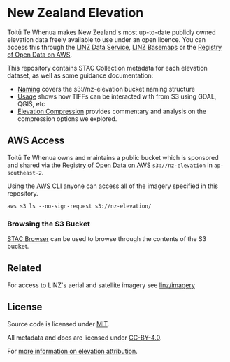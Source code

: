 # New Zealand Elevation

Toitū Te Whenua makes New Zealand's most up-to-date publicly owned elevation data freely available to use under an open licence. You can access this through the [LINZ Data Service](https://data.linz.govt.nz/data/category/elevation/), [LINZ Basemaps](https://basemaps.linz.govt.nz/@-41.8899962,174.0492437,z5?i=elevation) or the [Registry of Open Data on AWS](https://registry.opendata.aws/nz-elevation/).

This repository contains STAC Collection metadata for each elevation dataset, as well as some guidance documentation:

- [Naming](docs/naming.md) covers the s3://nz-elevation bucket naming structure
- [Usage](docs/usage.md) shows how TIFFs can be interacted with from S3 using GDAL, QGIS, etc
- [Elevation Compression](docs/tiff-compression) provides commentary and analysis on the compression options we explored.

## AWS Access

Toitū Te Whenua owns and maintains a public bucket which is sponsored and shared via the [Registry of Open Data on AWS](https://registry.opendata.aws/nz-elevation/) `s3://nz-elevation` in `ap-southeast-2`.

Using the [AWS CLI](https://aws.amazon.com/cli/) anyone can access all of the imagery specified in this repository.

```
aws s3 ls --no-sign-request s3://nz-elevation/
```

### Browsing the S3 Bucket

[STAC Browser](https://radiantearth.github.io/stac-browser/#/external/nz-elevation.s3.ap-southeast-2.amazonaws.com/catalog.json) can be used to browse through the contents of the S3 bucket.

## Related

For access to LINZ's aerial and satellite imagery see [linz/imagery](https://github.com/linz/imagery)

## License

Source code is licensed under [MIT](LICENSE).

All metadata and docs are licensed under [CC-BY-4.0](https://creativecommons.org/licenses/by/4.0/).

For [more information on elevation attribution](https://www.linz.govt.nz/products-services/data/licensing-and-using-data/attributing-elevation-or-aerial-imagery-data).
